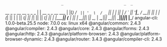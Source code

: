 
                             _                           _  _
  __ _  _ __    __ _  _   _ | |  __ _  _ __         ___ | |(_)
 / _` || '_ \  / _` || | | || | / _` || '__|_____  / __|| || |
| (_| || | | || (_| || |_| || || (_| || |  |_____|| (__ | || |
 \__,_||_| |_| \__, | \__,_||_| \__,_||_|          \___||_||_|
               |___/
angular-cli: 1.0.0-beta.25.5
node: 7.0.0
os: linux x64
@angular/common: 2.4.3
@angular/compiler: 2.4.3
@angular/core: 2.4.3
@angular/forms: 2.4.3
@angular/http: 2.4.3
@angular/platform-browser: 2.4.3
@angular/platform-browser-dynamic: 2.4.3
@angular/router: 3.4.3
@angular/compiler-cli: 2.4.3
